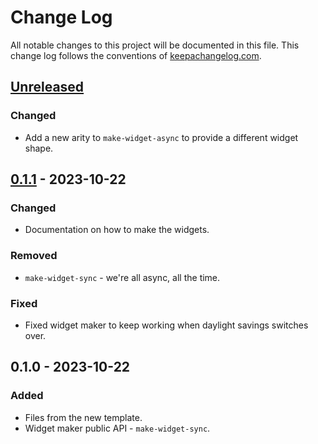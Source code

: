 # Change Log
All notable changes to this project will be documented in this file. This change log follows the conventions of [keepachangelog.com](http://keepachangelog.com/).

## [Unreleased]
### Changed
- Add a new arity to `make-widget-async` to provide a different widget shape.

## [0.1.1] - 2023-10-22
### Changed
- Documentation on how to make the widgets.

### Removed
- `make-widget-sync` - we're all async, all the time.

### Fixed
- Fixed widget maker to keep working when daylight savings switches over.

## 0.1.0 - 2023-10-22
### Added
- Files from the new template.
- Widget maker public API - `make-widget-sync`.

[Unreleased]: https://github.com/your-name/keylog-analysis/compare/0.1.1...HEAD
[0.1.1]: https://github.com/your-name/keylog-analysis/compare/0.1.0...0.1.1
